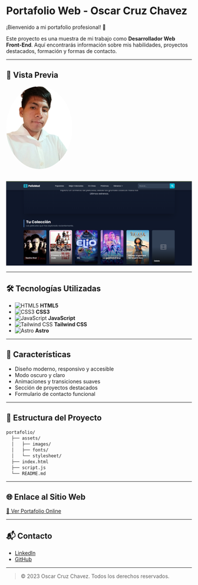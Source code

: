 # Portafolio Web - Oscar Cruz Chavez

¡Bienvenido a mi portafolio profesional! 🚀

Este proyecto es una muestra de mi trabajo como **Desarrollador Web Front-End**. Aquí encontrarás información sobre mis habilidades, proyectos destacados, formación y formas de contacto.

---

## 📸 Vista Previa

<img src="./assets/images/foto.jpeg" alt="Foto de Oscar Cruz Chavez" width="180" style="border-radius: 50%; margin-bottom: 1rem;" />

![Vista previa del portafolio](./assets/images/peliculas.png)

---

## 🛠️ Tecnologías Utilizadas

- ![HTML5](https://img.icons8.com/color/48/html-5--v1.png) **HTML5**
- ![CSS3](https://img.icons8.com/color/48/css3.png) **CSS3**
- ![JavaScript](https://img.icons8.com/color/48/javascript--v1.png) **JavaScript**
- ![Tailwind CSS](https://img.icons8.com/color/48/tailwindcss.png) **Tailwind CSS**
- ![Astro](https://img.icons8.com/color/48/astro.png) **Astro**

---

## 🌟 Características

- Diseño moderno, responsivo y accesible
- Modo oscuro y claro
- Animaciones y transiciones suaves
- Sección de proyectos destacados
- Formulario de contacto funcional

---

## 📂 Estructura del Proyecto

```
portafolio/
  ├── assets/
  │   ├── images/
  │   ├── fonts/
  │   └── stylesheet/
  ├── index.html
  ├── script.js
  └── README.md
```

---

## 🌐 Enlace al Sitio Web

[🔗 Ver Portafolio Online](https://mariana-am-portafolio.netlify.app/)

---

## 📬 Contacto

- [LinkedIn](https://www.linkedin.com/in/oscar-ch-521863340/)
- [GitHub](https://github.com/OSCARCH2002)

---

> © 2023 Oscar Cruz Chavez. Todos los derechos reservados.
